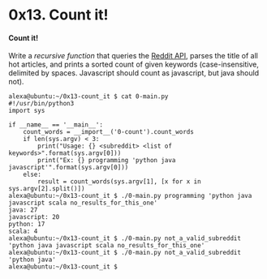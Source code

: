 0x13. Count it!
===============

#### Count it!

Write a *recursive function* that queries the [Reddit API](https://www.reddit.com/dev/api/ "Reddit API"), parses the title of all hot articles, and prints a sorted count of given keywords (case-insensitive, delimited by spaces. Javascript should count as javascript, but java should not).


```
alexa@ubuntu:~/0x13-count_it $ cat 0-main.py
#!/usr/bin/python3
import sys

if __name__ == '__main__':
    count_words = __import__('0-count').count_words
    if len(sys.argv) < 3:
        print("Usage: {} <subreddit> <list of keywords>".format(sys.argv[0]))
        print("Ex: {} programming 'python java javascript'".format(sys.argv[0]))
    else:
        result = count_words(sys.argv[1], [x for x in sys.argv[2].split()])
alexa@ubuntu:~/0x13-count_it $ ./0-main.py programming 'python java javascript scala no_results_for_this_one'
java: 27
javascript: 20
python: 17
scala: 4
alexa@ubuntu:~/0x13-count_it $ ./0-main.py not_a_valid_subreddit 'python java javascript scala no_results_for_this_one'
alexa@ubuntu:~/0x13-count_it $ ./0-main.py not_a_valid_subreddit 'python java'
alexa@ubuntu:~/0x13-count_it $

```

